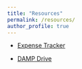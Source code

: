 ```yaml
---
title: "Resources"
permalink: /resources/
author_profile: true
---
```



* <a href="https://docs.google.com/spreadsheets/d/1tLWwg4lTzcZQm0YpEIN-SXuZceSM5pLB/edit?pli=1&gid=723875511#gid=723875511" target="_blank" rel="noopener noreferrer">Expense Tracker</a> <br>

* <a href="https://icedrive.net/s/6RNaC7YZNfA9yvhNRPSV2Fxf8RPP" target="_blank" rel="noopener noreferrer">DAMP Drive</a> <br>



